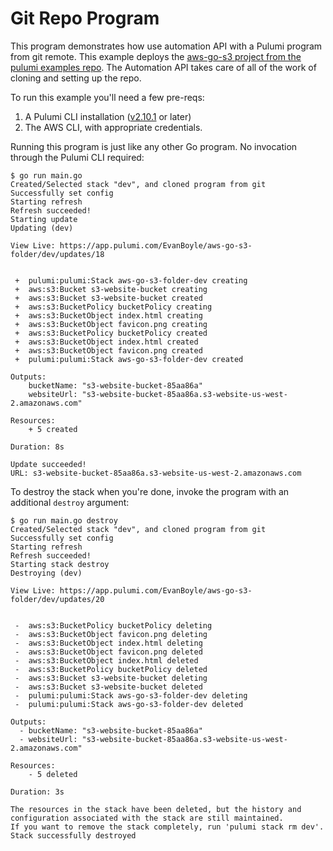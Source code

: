 # Git Repo Program

This program demonstrates how use automation API with a Pulumi program from git remote. This example deploys the [aws-go-s3 project from the pulumi examples repo](https://github.com/pulumi/examples/tree/master/aws-go-s3-folder). The Automation API takes care of all of the work of cloning and setting up the repo.

To run this example you'll need a few pre-reqs:
1. A Pulumi CLI installation ([v2.10.1](https://www.pulumi.com/docs/get-started/install/versions/) or later)
2. The AWS CLI, with appropriate credentials.

Running this program is just like any other Go program. No invocation through the Pulumi CLI required:

```shell
$ go run main.go
Created/Selected stack "dev", and cloned program from git
Successfully set config
Starting refresh
Refresh succeeded!
Starting update
Updating (dev)

View Live: https://app.pulumi.com/EvanBoyle/aws-go-s3-folder/dev/updates/18


 +  pulumi:pulumi:Stack aws-go-s3-folder-dev creating 
 +  aws:s3:Bucket s3-website-bucket creating 
 +  aws:s3:Bucket s3-website-bucket created 
 +  aws:s3:BucketPolicy bucketPolicy creating 
 +  aws:s3:BucketObject index.html creating 
 +  aws:s3:BucketObject favicon.png creating 
 +  aws:s3:BucketPolicy bucketPolicy created 
 +  aws:s3:BucketObject index.html created 
 +  aws:s3:BucketObject favicon.png created 
 +  pulumi:pulumi:Stack aws-go-s3-folder-dev created 
 
Outputs:
    bucketName: "s3-website-bucket-85aa86a"
    websiteUrl: "s3-website-bucket-85aa86a.s3-website-us-west-2.amazonaws.com"

Resources:
    + 5 created

Duration: 8s

Update succeeded!
URL: s3-website-bucket-85aa86a.s3-website-us-west-2.amazonaws.com
```

To destroy the stack when you're done, invoke the program with an additional `destroy` argument:

```shell
$ go run main.go destroy
Created/Selected stack "dev", and cloned program from git
Successfully set config
Starting refresh
Refresh succeeded!
Starting stack destroy
Destroying (dev)

View Live: https://app.pulumi.com/EvanBoyle/aws-go-s3-folder/dev/updates/20


 -  aws:s3:BucketPolicy bucketPolicy deleting 
 -  aws:s3:BucketObject favicon.png deleting 
 -  aws:s3:BucketObject index.html deleting 
 -  aws:s3:BucketObject favicon.png deleted 
 -  aws:s3:BucketObject index.html deleted 
 -  aws:s3:BucketPolicy bucketPolicy deleted 
 -  aws:s3:Bucket s3-website-bucket deleting 
 -  aws:s3:Bucket s3-website-bucket deleted 
 -  pulumi:pulumi:Stack aws-go-s3-folder-dev deleting 
 -  pulumi:pulumi:Stack aws-go-s3-folder-dev deleted 
 
Outputs:
  - bucketName: "s3-website-bucket-85aa86a"
  - websiteUrl: "s3-website-bucket-85aa86a.s3-website-us-west-2.amazonaws.com"

Resources:
    - 5 deleted

Duration: 3s

The resources in the stack have been deleted, but the history and configuration associated with the stack are still maintained. 
If you want to remove the stack completely, run 'pulumi stack rm dev'.
Stack successfully destroyed
```